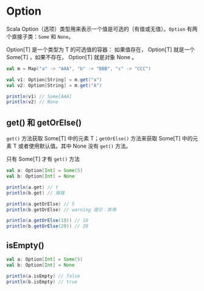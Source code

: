 # Option

Scala Option（选项）类型用来表示一个值是可选的（有值或无值）。`Option` 有两个直接子类：`Some` 和 `None`。

Option[T] 是一个类型为 T 的可选值的容器： 如果值存在， Option[T] 就是一个 Some[T] ，如果不存在， Option[T] 就是对象 None 。

```scala
val m = Map("a" -> "AAA", "b" -> "BBB", "c" -> "CCC")

val v1: Option[String] = m.get("a")
val v2: Option[String] = m.get("A")

println(v1) // Some[AAA]
println(v2) // None
```

## get() 和 getOrElse()

`get()` 方法获取 Some[T] 中的元素 T；`getOrElse()` 方法来获取 Some[T] 中的元素 T 或者使用默认值。其中 None 没有 `get()` 方法。

只有 Some[T] 才有 `get()` 方法

```scala
val a: Option[Int] = Some(5)
val b: Option[Int] = None

println(a.get) // t
println(b.get) // 报错

println(a.getOrElse) // 5
println(b.getOrElse) // warning 提示：弃用

println(a.getOrElse(10)) // 10
println(b.getOrElse(20)) // 20
```

## isEmpty()

```scala
val a: Option[Int] = Some(5)
val b: Option[Int] = None

println(a.isEmpty) // false
println(b.isEmpty) // true
```
